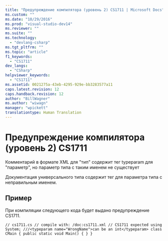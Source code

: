 ```yaml
---
title: "Предупреждение компилятора (уровень 2) CS1711 | Microsoft Docs"
ms.custom: ""
ms.date: "10/29/2016"
ms.prod: "visual-studio-dev14"
ms.reviewer: ""
ms.suite: ""
ms.technology: 
  - "devlang-csharp"
ms.tgt_pltfrm: ""
ms.topic: "article"
f1_keywords: 
  - "CS1711"
dev_langs: 
  - "CSharp"
helpviewer_keywords: 
  - "CS1711"
ms.assetid: 0021275a-43eb-4295-929e-bb3283577a11
caps.latest.revision: 12
caps.handback.revision: 12
author: "BillWagner"
ms.author: "wiwagn"
manager: "wpickett"
translationtype: Human Translation
---
```

# Предупреждение компилятора (уровень 2) CS1711
Комментарий в формате XML для "тип" содержит тег typeparam для "параметр", но параметр типа с таким именем не существует  
  
 Документация универсального типа содержит тег для параметра типа с неправильным именем.  
  
## Пример  
 При компиляции следующего кода будет выдано предупреждение CS1711.  
  
```  
// cs1711.cs // compile with: /doc:cs1711.xml // CS1711 expected using System; ///<typeparam name="WrongName">can be an int</typeparam> class CMain { public static void Main() { } }  
```